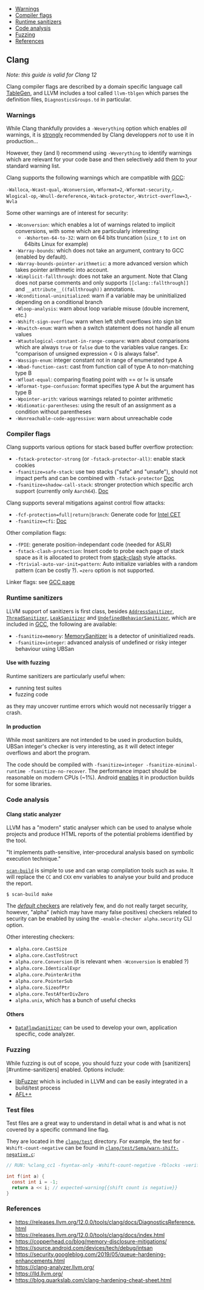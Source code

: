 - [Warnings](#warnings)
- [Compiler flags](#compiler-flags)
- [Runtime sanitizers](#runtime-sanitizers)
- [Code analysis](#code-analysis)
- [Fuzzing](#fuzzing)
- [References](#references)

## Clang

*Note: this guide is valid for Clang 12*

Clang compiler flags are described by a domain specific language call
[TableGen](https://llvm.org/docs/TableGen/index.html), and LLVM includes a tool
called `llvm-tblgen` which parses the definition files, `DiagnosticsGroups.td` in particular.

### Warnings

While Clang thankfully provides a `-Weverything` option which enables *all*
warnings, it is [strongly](https://quuxplusone.github.io/blog/2018/12/06/dont-use-weverything/) recommended by Clang developpers *not* to use it in production...

However, they (and I) recommend using `-Weverything` to identify warnings which
are relevant for your code base and then selectively add them to your standard
warning list.

Clang supports the following warnings which are compatible with [GCC](./gcc_compilation.md#warnings):

`-Walloca`,`-Wcast-qual`,`-Wconversion`,`-Wformat=2`,`-Wformat-security`,`-Wlogical-op`,`-Wnull-dereference`,`-Wstack-protector`,`-Wstrict-overflow=3`,`-Wvla`

Some other warnings are of interest for security:

* `-Wconversion`: which enables a lot of warnings related to implicit conversions, with some which are particularly interesting:
    * `-Wshorten-64-to-32`: warn on 64 bits truncation (`size_t` to `int` on 64bits Linux for example)
* `-Warray-bounds`: which does not take an argument, contrary to GCC (enabled by default).
* `-Warray-bounds-pointer-arithmetic`: a more advanced version which takes pointer arithmetic into account.
* `-Wimplicit-fallthrough`: does not take an argument. Note that Clang does not parse comments and only supports `[[clang::fallthrough]]` and `__attribute__((fallthrough))` annotations.
* `-Wconditional-uninitialized`: warn if a variable may be uninitialized depending on a conditional branch
* `-Wloop-analysis`: warn about loop variable misuse (double increment, etc.)
* `-Wshift-sign-overflow`: warn when left shift overflows into sign bit
* `-Wswitch-enum`: warn when a switch statement does not handle all enum values
* `-Wtautological-constant-in-range-compare`: warn about comparisons which are always `true` or `false` due to the variables value ranges. Ex: "comparison of unsigned expression < 0 is always false".
* `-Wassign-enum`: integer constant not in range of enumerated type A
* `-Wbad-function-cast`: cast from function call of type A to non-matching type B
* `-Wfloat-equal`: comparing floating point with == or != is unsafe
* `-Wformat-type-confusion`: format specifies type A but the argument has type B
* `-Wpointer-arith`: various warnings related to pointer arithmetic
* `-Widiomatic-parentheses`: using the result of an assignment as a condition without parentheses
* `-Wunreachable-code-aggressive`: warn about unreachable code

### Compiler flags


Clang supports various options for stack based buffer overflow protection:
* `-fstack-protector-strong` (or `-fstack-protector-all)`: enable stack cookies
* `-fsanitize=safe-stack`: use two stacks ("safe" and "unsafe"), should not impact perfs and can be combined with `-fstack-protector` [Doc](https://releases.llvm.org/12.0.0/tools/clang/docs/SafeStack.html)
* `-fsanitize=shadow-call-stack`: stronger protection which specific arch support (currently only `Aarch64`). [Doc](https://clang.llvm.org/docs/ShadowCallStack.html)

Clang supports several mitigations against control flow attacks:
* `-fcf-protection=full|return|branch`: Generate code for [Intel CET](https://i.blackhat.com/asia-19/Thu-March-28/bh-asia-Sun-How-to-Survive-the-Hardware-Assisted-Control-Flow-Integrity-Enforcement.pdf)
* `-fsanitize=cfi`: [Doc](https://releases.llvm.org/12.0.0/tools/clang/docs/ControlFlowIntegrity.html)

Other compilation flags:
* `-fPIE`: generate position-independant code (needed for ASLR)
* `-fstack-clash-protection`: Insert code to probe each page of stack space as it is allocated to protect from [stack-clash](https://www.qualys.com/2017/06/19/stack-clash/stack-clash.txt) style attacks.
* `-ftrivial-auto-var-init=pattern`: Auto initialize variables with a random pattern (can be costly ?). `=zero` option is not supported.

Linker flags: see [GCC page](./gcc_compilation.md#linker-flags)

### Runtime sanitizers

LLVM support of sanitizers is first class, besides [`AddressSanitizer`](https://releases.llvm.org/12.0.0/tools/clang/docs/AddressSanitizer.html), [`ThreadSanitizer`](https://releases.llvm.org/12.0.0/tools/clang/docs/ThreadSanitizer.html), [`LeakSanitizer`](https://releases.llvm.org/12.0.0/tools/clang/docs/LeakSanitizer.html) and [`UndefinedBehaviorSanitizer`](https://releases.llvm.org/12.0.0/tools/clang/docs/UndefinedBehaviorSanitizer.html), which are included in [GCC](./gcc_compilation.md#runtime-sanitizers), the following are available:

* `-fsanitize=memory`: [MemorySanitizer](https://releases.llvm.org/12.0.0/tools/clang/docs/MemorySanitizer.html) is a detector of uninitialized reads.
* `-fsanitize=integer`: advanced analysis of undefined or risky integer behaviour using UBSan

#### Use with fuzzing

Runtime sanitizers are particularly useful when:

* running test suites
* fuzzing code

as they may uncover runtime errors which would not necessarily trigger a crash.

#### In production

While most sanitizers are not intended to be used in production builds, UBSan integer's checker is very interesting, as it will detect integer overflows and abort the program.

The code should be compiled with `-fsanitize=integer -fsanitize-minimal-runtime -fsanitize-no-recover`. The performance impact should be reasonable on modern CPUs (~1%). Android [enables](https://android-developers.googleblog.com/2018/06/compiler-based-security-mitigations-in.html) it in production builds for some libraries.

### Code analysis


#### Clang static analyzer

LLVM has a "modern" static analyser which can be used to analyse whole projects
and produce HTML reports of the potential problems identified by the tool.

"It implements path-sensitive, inter-procedural analysis based on symbolic execution technique."

[`scan-build`](https://clang-analyzer.llvm.org/scan-build.html) is simple to use and can wrap compilation tools such as `make`. It
will replace the `CC` and `CXX` env variables to analyse your build and produce
the report.

```console
$ scan-build make
```

The [*default* checkers](https://releases.llvm.org/12.0.0/tools/clang/docs/analyzer/checkers.html)
are relatively few, and do not really target security, however, "alpha" (which may have many false positives) checkers related to security can be enabled by using the `-enable-checker alpha.security` CLI option.

Other interesting checkers:

* `alpha.core.CastSize`
* `alpha.core.CastToStruct`
* `alpha.core.Conversion` (it is relevant when `-Wconversion` is enabled ?)
* `alpha.core.IdenticalExpr`
* `alpha.core.PointerArithm`
* `alpha.core.PointerSub`
* `alpha.core.SizeofPtr`
* `alpha.core.TestAfterDivZero`
* `alpha.unix`, which has a bunch of useful checks

#### Others

* [`DataFlowSanitizer`](https://releases.llvm.org/12.0.0/tools/clang/docs/DataFlowSanitizerDesign.html) can be used to develop your own, application specific, code analyzer.

### Fuzzing


While fuzzing is out of scope, you should fuzz your code with [sanitizers][#runtime-sanitizers] enabled. Options include:

* [libFuzzer](https://llvm.org/docs/LibFuzzer.html) which is included in LLVM and can be easily integrated in a build/test process
* [AFL++](https://aflplus.plus/)


### Test files

Test files are a great way to understand in detail what is and what is not
covered by a specific command line flag.

They are located in the [`clang/test`](https://github.com/llvm/llvm-project/tree/main/clang/test) directory. For example, the test for `-Wshift-count-negative` can be found in [`clang/test/Sema/warn-shift-negative.c`](https://github.com/llvm/llvm-project/blob/main/clang/test/Sema/warn-shift-negative.c):

```C
// RUN: %clang_cc1 -fsyntax-only -Wshift-count-negative -fblocks -verify %s

int f(int a) {
  const int i = -1;
  return a << i; // expected-warning{{shift count is negative}}
}
```

### References

* <https://releases.llvm.org/12.0.0/tools/clang/docs/DiagnosticsReference.html>
* <https://releases.llvm.org/12.0.0/tools/clang/docs/index.html>
* <https://copperhead.co/blog/memory-disclosure-mitigations/>
* <https://source.android.com/devices/tech/debug/intsan>
* <https://security.googleblog.com/2019/05/queue-hardening-enhancements.html>
* <https://clang-analyzer.llvm.org/>
* <https://lld.llvm.org/>
* <https://blog.quarkslab.com/clang-hardening-cheat-sheet.html>
